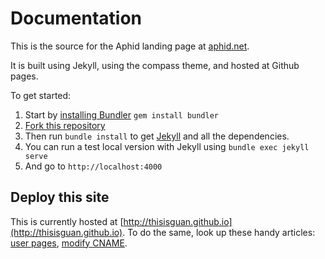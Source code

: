 # Documentation

This is the source for the Aphid landing page at [aphid.net](http://aphid.net).

It is built using Jekyll, using the compass theme, and hosted at Github pages.

To get started: 

1. Start by [installing Bundler](http://bundler.io) `gem install bundler`
2. [Fork this repository](https://github.com/thisisguan/thisisguan.github.io)
3. Then run `bundle install` to get [Jekyll](http://jekyllrb.com) and all the dependencies.
4. You can run a test local version with Jekyll using `bundle exec jekyll serve`
5. And go to `http://localhost:4000`

## Deploy this site

This is currently hosted at [http://thisisguan.github.io](http://thisisguan.github.io). To do the same, look up these handy articles: [user pages](https://help.github.com/articles/user-organization-and-project-pages/#user--organization-pages), [modify CNAME](https://help.github.com/articles/adding-a-cname-file-to-your-repository/).